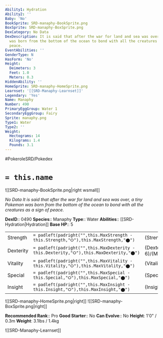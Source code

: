 ```yaml
---
Ability1: Hydration
Ability2: ''
Baby: 'No'
BookSprite: SRD-manaphy-BookSprite.png
BoxSprite: SRD-manaphy-BoxSprite.png
DexCategory: No Data
DexDescription: It is said that after the war for land and sea was over, a tiny Pokemon
  was born from the bottom of the ocean to bond with all the creatures as a sign of
  peace.
EventAbilities: ''
GenderType: N
HasForm: 'No'
Height:
  Deimeters: 3
  Feet: 1.0
  Meters: 0.3
HiddenAbility: ''
HomeSprite: SRD-manaphy-HomeSprite.png
Learnset: '[[SRD-Manaphy-Learnset]]'
Legendary: 'Yes'
Name: Manaphy
Number: 490
PrimaryEggGroup: Water 1
SecondaryEggGroup: Fairy
Sprite: manaphy.png
Type1: Water
Type2: ''
Weight:
  Hectograms: 14
  Kilograms: 1.4
  Pounds: 3.1
---
```


#PokeroleSRD/Pokedex

# `= this.name`

![[SRD-manaphy-BookSprite.png|right wsmall]]

*No Data*
*It is said that after the war for land and sea was over, a tiny Pokemon was born from the bottom of the ocean to bond with all the creatures as a sign of peace.*

**DexID**:: 0490
**Species**:: Manaphy
**Type**:: Water
**Abilities**:: [[SRD-Hydration|Hydration]]
**Base HP**:: 5

|           |                                                                                        |                                          |
| --------- | -------------------------------------------------------------------------------------- | ---------------------------------------- |
| Strength  | `= padleft(padright("",this.MaxStrength - this.Strength,"⭘"),this.MaxStrength,"⬤")`    | (Strength::6)/(MaxStrength::6)   |
| Dexterity | `= padleft(padright("",this.MaxDexterity - this.Dexterity,"⭘"),this.MaxDexterity,"⬤")` | (Dexterity:: 6)/(MaxDexterity::6) |
| Vitality  | `= padleft(padright("",this.MaxVitality - this.Vitality,"⭘"),this.MaxVitality,"⬤")`    | (Vitality::6)/(MaxVitality::6)   |
| Special   | `= padleft(padright("",this.MaxSpecial - this.Special,"⭘"),this.MaxSpecial,"⬤")`       | (Special::6)/(MaxSpecial::6)     |
| Insight   | `= padleft(padright("",this.MaxInsight - this.Insight,"⭘"),this.MaxInsight,"⬤")`       | (Insight::6)/(MaxInsight::6)     |

![[SRD-manaphy-HomeSprite.png|right]]
![[SRD-manaphy-BoxSprite.png|right]]

**Recommended Rank**:: Pro
**Good Starter**:: No
**Can Evolve**:: No
**Height**: 1'0" / 0.3m
**Weight**: 3.1lbs / 1.4kg

![[SRD-Manaphy-Learnset]]